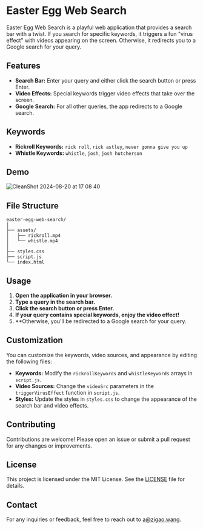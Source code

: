 # Easter Egg Web Search

Easter Egg Web Search is a playful web application that provides a search bar with a twist. If you search for specific keywords, it triggers a fun "virus effect" with videos appearing on the screen. Otherwise, it redirects you to a Google search for your query.

## Features

- **Search Bar:** Enter your query and either click the search button or press Enter.
- **Video Effects:** Special keywords trigger video effects that take over the screen.
- **Google Search:** For all other queries, the app redirects to a Google search.

## Keywords

- **Rickroll Keywords:** `rick roll`, `rick astley`, `never gonna give you up`
- **Whistle Keywords:** `whistle`, `josh`, `josh hutcherson`

## Demo

![CleanShot 2024-08-20 at 17 08 40](https://github.com/user-attachments/assets/b218fac3-39ed-4f75-8f16-85304f2ed759)


## File Structure

```
easter-egg-web-search/
│
├── assets/
│   ├── rickroll.mp4
│   └── whistle.mp4
│
├── styles.css
├── script.js
└── index.html
```

## Usage

1. **Open the application in your browser.**
2. **Type a query in the search bar.**
3. **Click the search button or press Enter.**
4. **If your query contains special keywords, enjoy the video effect!**
5. **Otherwise, you'll be redirected to a Google search for your query.

## Customization

You can customize the keywords, video sources, and appearance by editing the following files:

- **Keywords:** Modify the `rickrollKeywords` and `whistleKeywords` arrays in `script.js`.
- **Video Sources:** Change the `videoSrc` parameters in the `triggerVirusEffect` function in `script.js`.
- **Styles:** Update the styles in `styles.css` to change the appearance of the search bar and video effects.

## Contributing

Contributions are welcome! Please open an issue or submit a pull request for any changes or improvements.

## License

This project is licensed under the MIT License. See the [LICENSE](LICENSE) file for details.

## Contact

For any inquiries or feedback, feel free to reach out to [a@zigao.wang](mailto:a@zigao.wang).
